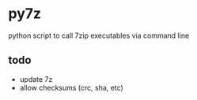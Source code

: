# py7z
python script to call 7zip executables via command line

## todo
- update 7z
- allow checksums (crc, sha, etc)
